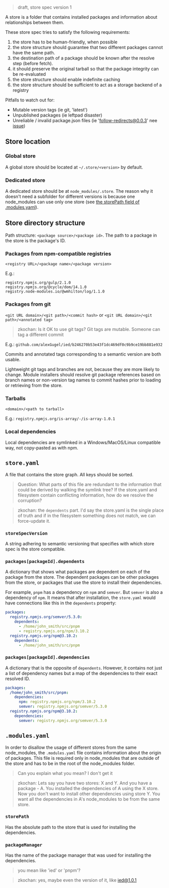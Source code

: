 > draft, store spec version 1

A store is a folder that contains installed packages and information about relationships between them.

These store spec tries to satisfy the following requirements:

1. the store has to be human-friendly, when possible
2. the store structure should guarantee that two different packages cannot have the same path.
3. the destination path of a package should be known after the resolve step (before fetch).
4. it should preserve the original tarball so that the package integrity can be re-evaluated
5. the store structure should enable indefinite caching
6. the store structure should be sufficient to act as a storage backend of a registry

Pitfalls to watch out for:
- Mutable version tags (ie git, 'latest')
- Unpublished packages (ie leftpad disaster)
- Unreliable / invalid package.json files (ie 'follow-redirects@0.0.3' nee [issue](https://github.com/apocas/docker-modem/pull/68))

## Store location

### Global store

A global store should be located at `~/.store/<version>` by default.

### Dedicated store

A dedicated store should be at `node_modules/.store`. The reason why it doesn't need a subfolder for different versions is because one node_modules can use only one store (see [the storePath field of .modules.yaml](#storepath)).

## Store directory structure

Path structure: `<package source>/<package id>`. The path to a package in the store is the package's ID.

### Packages from npm-compatible registries

`<registry URL>/<package name>/<package version>`

E.g.:

```
registry.npmjs.org/gulp/2.1.0
registry.npmjs.org/@cycle/dom/14.1.0
registry.node-modules.io/@wmhilton/log/1.1.0
```

### Packages from git

`<git URL domain>/<git path>/<commit hash>`
or
`<git URL domain>/<git path>/<annotated tag>`
> zkochan: Is it OK to use git tags? Git tags are mutable. Someone can tag a different commit

E.g.: `github.com/alexGugel/ied/b246270b53e43f1dc469df0c9b9ce19bb881e932`

Commits and annotated tags corresponding to a semantic version are both usable.

Lightweight git tags and branches are not, because they are more likely to change.
Module installers should resolve git package references based on branch names or non-version tag names to
commit hashes prior to loading or retrieving from the store.

### Tarballs

`<domain>/<path to tarball>`

E.g.: `registry.npmjs.org/is-array/-/is-array-1.0.1`

### Local dependencies

Local dependencies are symlinked in a Windows/MacOS/Linux compatible way, not copy-pasted as with npm.

## `store.yaml`

A file that contains the store graph. All keys should be sorted.

> Question: What parts of this file are redundant to the information that could be derived by walking the symlink tree? If the store.yaml and filesystem contain conflicting information, how do we resolve the corruption?

> zkochan: the `dependents` part. I'd say the store.yaml is the single place of truth and if in the filesystem something does not match, we can force-update it.

### `storeSpecVersion`

A string adhering to semantic versioning that specifies with which store spec is the store compatible.

### `packages[packageId].dependents`

A dictionary that shows what packages are dependent on each of the package from the store. The dependent packages can be other packages from the store, or packages that use the store to install their dependencies.

For example, `pnpm` has a dependency on `npm` and `semver`. But `semver` is also a dependency of `npm`. It means that after installation, the `store.yaml` would have connections like this in the `dependents` property:

```yaml
packages:
  registry.npmjs.org/semver/5.3.0:
    dependents:
      - /home/john_smith/src/pnpm
      - registry.npmjs.org/npm/3.10.2
  registry.npmjs.org/npm@3.10.2:
    dependents:
      - /home/john_smith/src/pnpm
```

### `packages[packageId].dependencies`

A dictionary that is the opposite of `dependents`. However, it contains not just a list of dependency names but a map of the dependencies to their exact resolved ID.

```yaml
packages:
  /home/john_smith/src/pnpm:
    dependencies:
      npm: registry.npmjs.org/npm/3.10.2
      semver: registry.npmjs.org/semver/5.3.0
  registry.npmjs.org/npm@3.10.2:
    dependencies:
      semver: registry.npmjs.org/semver/5.3.0
```

## `.modules.yaml`

In order to disallow the usage of different stores from the same node_modules, the `.modules.yaml` file contains information about the origin of packages. This file is required only in node_modules that are outside of the store and has to be in the root of the node_modules folder.

> Can you explain what you mean? I don't get it

> zkochan: Lets say you have two stores: X and Y. And you have a package - A. You installed the dependencies of A using the X store. Now you don't want to install other dependencies using store Y. You want all the dependencies in A's node_modules to be from the same store.

### `storePath`

Has the absolute path to the store that is used for installing the dependencies.

### `packageManager`

Has the name of the package manager that was used for installing the dependencies.

> you mean like 'ied' or 'pnpm'?

> zkochan: yes, maybe even the version of it, like ied@1.0.1
